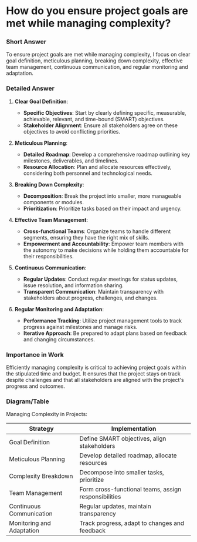 # How do you ensure project goals are met while managing complexity?

### Short Answer
To ensure project goals are met while managing complexity, I focus on clear goal definition, meticulous planning, breaking down complexity, effective team management, continuous communication, and regular monitoring and adaptation.

### Detailed Answer
1. **Clear Goal Definition**:
    - **Specific Objectives**: Start by clearly defining specific, measurable, achievable, relevant, and time-bound (SMART) objectives.
    - **Stakeholder Alignment**: Ensure all stakeholders agree on these objectives to avoid conflicting priorities.

2. **Meticulous Planning**:
    - **Detailed Roadmap**: Develop a comprehensive roadmap outlining key milestones, deliverables, and timelines.
    - **Resource Allocation**: Plan and allocate resources effectively, considering both personnel and technological needs.

3. **Breaking Down Complexity**:
    - **Decomposition**: Break the project into smaller, more manageable components or modules.
    - **Prioritization**: Prioritize tasks based on their impact and urgency.

4. **Effective Team Management**:
    - **Cross-functional Teams**: Organize teams to handle different segments, ensuring they have the right mix of skills.
    - **Empowerment and Accountability**: Empower team members with the autonomy to make decisions while holding them accountable for their responsibilities.

5. **Continuous Communication**:
    - **Regular Updates**: Conduct regular meetings for status updates, issue resolution, and information sharing.
    - **Transparent Communication**: Maintain transparency with stakeholders about progress, challenges, and changes.

6. **Regular Monitoring and Adaptation**:
    - **Performance Tracking**: Utilize project management tools to track progress against milestones and manage risks.
    - **Iterative Approach**: Be prepared to adapt plans based on feedback and changing circumstances.

### Importance in Work
Efficiently managing complexity is critical to achieving project goals within the stipulated time and budget. It ensures that the project stays on track despite challenges and that all stakeholders are aligned with the project's progress and outcomes.

### Diagram/Table
Managing Complexity in Projects:

| Strategy                     | Implementation                                  |
|------------------------------|-------------------------------------------------|
| Goal Definition              | Define SMART objectives, align stakeholders     |
| Meticulous Planning          | Develop detailed roadmap, allocate resources    |
| Complexity Breakdown         | Decompose into smaller tasks, prioritize        |
| Team Management              | Form cross-functional teams, assign responsibilities |
| Continuous Communication     | Regular updates, maintain transparency         |
| Monitoring and Adaptation    | Track progress, adapt to changes and feedback   |